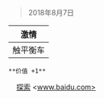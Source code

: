 >2018年8月7日

|**激情**
|:-----:|
|触平衡车|

```
**价值 +1**
```

&#160;&#160;&#160;
[探索](www.baidu.com)
<www.baidu.com>
